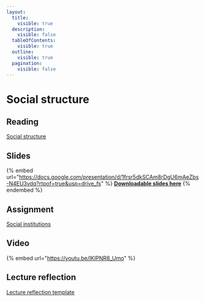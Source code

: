 ```yaml
---
layout:
  title:
    visible: true
  description:
    visible: false
  tableOfContents:
    visible: true
  outline:
    visible: true
  pagination:
    visible: false
---
```


# Social structure

## Reading

[Social structure](https://drive.google.com/file/d/1x5wUeTnqq37xGK9e7iSRsJkpLJbVQJyO/view?usp=sharing)

## Slides

{% embed url="https://docs.google.com/presentation/d/1frsr5dkSCAm8rDgU6mAeZbs-N4EU3vdq?rtpof=true&usp=drive_fs" %}
[**Downloadable slides here**](https://docs.google.com/presentation/d/1frsr5dkSCAm8rDgU6mAeZbs-N4EU3vdq?rtpof=true\&usp=drive_fs)
{% endembed %}

## Assignment

[Social institutions](https://docs.google.com/document/d/1ftxUIcuudNM09ZkWyoQezJLDPlaIVQvd?rtpof=true\&usp=drive_fs)

## Video

{% embed url="https://youtu.be/IKlPNR8_Umo" %}

## Lecture reflection

[Lecture reflection template](https://docs.google.com/document/d/1-PRA6bDBkX22e316lCp3D0bCUpBqBBQy?rtpof=true\&usp=drive_fs)
